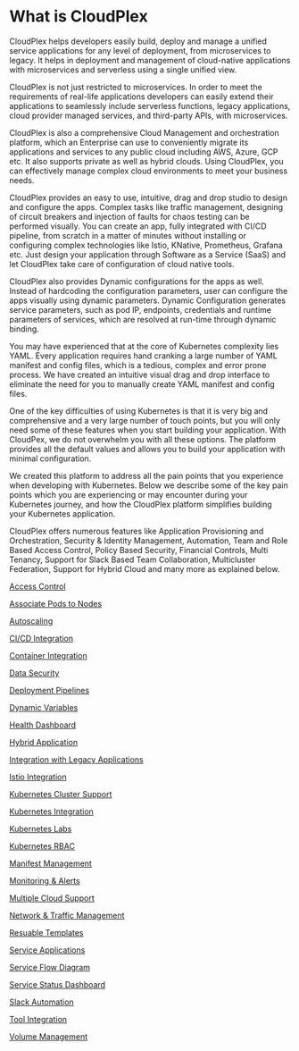 # What is CloudPlex

CloudPlex helps developers easily build, deploy and manage a unified service applications for any level of deployment, from microservices to legacy. It helps in deployment and management of cloud-native applications with microservices and serverless using a single unified view. 

CloudPlex is not just restricted to microservices. In order to meet the requirements of real-life applications developers can easily extend their applications to seamlessly include serverless functions, legacy applications, cloud provider managed services, and third-party APIs, with microservices.

CloudPlex is also a comprehensive Cloud Management and orchestration platform, which an Enterprise can use to conveniently migrate its applications and services to any public cloud including AWS, Azure, GCP etc. It also supports private as well as hybrid clouds. Using CloudPlex, you can effectively manage complex cloud environments to meet your business needs.

CloudPlex provides an easy to use, intuitive, drag and drop studio to design and configure the apps. Complex tasks like traffic management, designing of circuit breakers and injection of faults for chaos testing can be performed visually. You can create an app, fully integrated with CI/CD pipeline, from scratch in a matter of minutes without installing or configuring complex technologies like Istio, KNative, Prometheus, Grafana etc. Just design your application through Software as a Service (SaaS) and let CloudPlex take care of configuration of cloud native tools. 

CloudPlex also provides Dynamic configurations for the apps as well. Instead of hardcoding the configuration parameters, user can configure the apps visually using dynamic parameters. Dynamic Configuration generates service parameters, such as pod IP, endpoints, credentials and runtime parameters of services, which are resolved at run-time through dynamic binding.

You may have experienced that at the core of Kubernetes complexity lies YAML. Every application requires hand cranking a large number of YAML manifest and config files, which is a tedious, complex and error prone process.  We have created an intuitive visual drag and drop interface to eliminate the need for you to manually create YAML manifest and config files. 

One of the key difficulties of using Kubernetes is that it is very big and comprehensive and a very large number of touch points, but you will only need some of these features when you start building your application. With CloudPex, we do not overwhelm you with all these options. The platform provides all the default values and allows you to build your application with minimal configuration. 

We created this platform to address all the pain points that you experience when developing with Kubernetes.  Below we describe some of the key pain points which you are experiencing  or may encounter during your Kubernetes journey, and how the CloudPlex platform simplifies building your Kubernetes application.

CloudPlex offers numerous features like Application Provisioning and Orchestration, Security & Identity Management, Automation, Team and Role Based Access Control, Policy Based Security, Financial Controls, Multi Tenancy, Support for Slack Based Team Collaboration, Multicluster Federation, Support for Hybrid Cloud and many more as explained below.  

[Access Control](/pages/user-guide/overview/cloudplex-features/cloudplex-features?id=access-control)

[Associate Pods to Nodes](/pages/user-guide/overview/cloudplex-features/cloudplex-features?id=associate-pods-to-nodes)

[Autoscaling](/pages/user-guide/overview/cloudplex-features/cloudplex-features?id=autoscaling)

[CI/CD Integration](/pages/user-guide/overview/cloudplex-features/cloudplex-features?id=cicd-integration)

[Container Integration](/pages/user-guide/overview/cloudplex-features/cloudplex-features?id=container-integration)

[Data Security](/pages/user-guide/overview/cloudplex-features/cloudplex-features?id=data-security)

[Deployment Pipelines](/pages/user-guide/overview/cloudplex-features/cloudplex-features?id=deployment-pipelines)

[Dynamic Variables](/pages/user-guide/overview/cloudplex-features/cloudplex-features?id=dynamic-variables)

[Health Dashboard](/pages/user-guide/overview/cloudplex-features/cloudplex-features?id=health-dashboard)

[Hybrid Application](/pages/user-guide/overview/cloudplex-features/cloudplex-features?id=hybrid-application)

[Integration with Legacy Applications](/pages/user-guide/overview/cloudplex-features/cloudplex-features?id=integration-with-legacy-applications)

[Istio Integration](/pages/user-guide/overview/cloudplex-features/cloudplex-features?id=istio-integration)

[Kubernetes Cluster Support](/pages/user-guide/overview/cloudplex-features/cloudplex-features?id=kubernetes-cluster-support)

[Kubernetes Integration](/pages/user-guide/overview/cloudplex-features/cloudplex-features?id=kubernetes-integration)

[Kubernetes Labs](/pages/user-guide/overview/cloudplex-features/cloudplex-features?id=kubernetes-labs)

[Kubernetes RBAC](/pages/user-guide/overview/cloudplex-features/cloudplex-features?id=kubernetes-rbac)

[Manifest Management](/pages/user-guide/overview/cloudplex-features/cloudplex-features?id=manifest-management)

[Monitoring & Alerts](/pages/user-guide/overview/cloudplex-features/cloudplex-features?id=monitoring-amp-alerts)

[Multiple Cloud Support](/pages/user-guide/overview/cloudplex-features/cloudplex-features?id=multiple-cloud-support)

[Network & Traffic Management](/pages/user-guide/overview/cloudplex-features/cloudplex-features?id=network-amp-traffic-management)

[Resuable Templates](/pages/user-guide/overview/cloudplex-features/cloudplex-features?id=reusable-templates)

[Service Applications](/pages/user-guide/overview/cloudplex-features/cloudplex-features?id=service-application)

[Service Flow Diagram](/pages/user-guide/overview/cloudplex-features/cloudplex-features?id=service-flow-diagram)

[Service Status Dashboard](/pages/user-guide/overview/cloudplex-features/cloudplex-features?id=service-status-dashboard)

[Slack Automation](/pages/user-guide/overview/cloudplex-features/cloudplex-features?id=slack-automation)

[Tool Integration](/pages/user-guide/overview/cloudplex-features/cloudplex-features?id=tools-integration)

[Volume Management](/pages/user-guide/overview/cloudplex-features/cloudplex-features?id=volume-management)











































